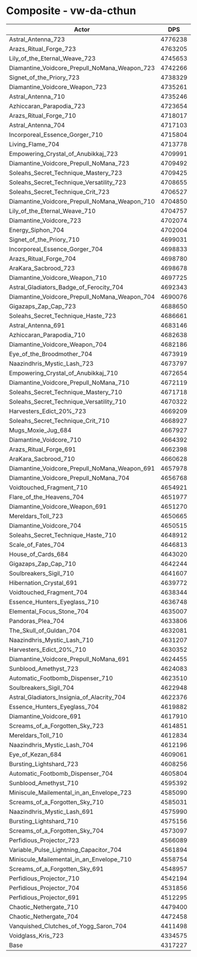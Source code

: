 # Composite - vw-da-cthun
| Actor | DPS | Increase |
|---|:---:|:---:|
|Astral_Antenna_723|4776238|10.63%|
|Arazs_Ritual_Forge_723|4763205|10.33%|
|Lily_of_the_Eternal_Weave_723|4745653|9.92%|
|Diamantine_Voidcore_Prepull_NoMana_Weapon_723|4742266|9.85%|
|Signet_of_the_Priory_723|4738329|9.75%|
|Diamantine_Voidcore_Weapon_723|4735261|9.68%|
|Astral_Antenna_710|4735246|9.68%|
|Azhiccaran_Parapodia_723|4723654|9.41%|
|Arazs_Ritual_Forge_710|4718017|9.28%|
|Astral_Antenna_704|4717103|9.26%|
|Incorporeal_Essence_Gorger_710|4715804|9.23%|
|Living_Flame_704|4713778|9.19%|
|Empowering_Crystal_of_Anubikkaj_723|4709991|9.10%|
|Diamantine_Voidcore_Prepull_NoMana_723|4709492|9.09%|
|Soleahs_Secret_Technique_Mastery_723|4709425|9.08%|
|Soleahs_Secret_Technique_Versatility_723|4708655|9.07%|
|Soleahs_Secret_Technique_Crit_723|4706527|9.02%|
|Diamantine_Voidcore_Prepull_NoMana_Weapon_710|4704850|8.98%|
|Lily_of_the_Eternal_Weave_710|4704757|8.98%|
|Diamantine_Voidcore_723|4702074|8.91%|
|Energy_Siphon_704|4702004|8.91%|
|Signet_of_the_Priory_710|4699031|8.84%|
|Incorporeal_Essence_Gorger_704|4698833|8.84%|
|Arazs_Ritual_Forge_704|4698780|8.84%|
|AraKara_Sacbrood_723|4698678|8.84%|
|Diamantine_Voidcore_Weapon_710|4697725|8.81%|
|Astral_Gladiators_Badge_of_Ferocity_704|4692343|8.69%|
|Diamantine_Voidcore_Prepull_NoMana_Weapon_704|4690076|8.64%|
|Gigazaps_Zap_Cap_723|4688650|8.60%|
|Soleahs_Secret_Technique_Haste_723|4686661|8.56%|
|Astral_Antenna_691|4683146|8.48%|
|Azhiccaran_Parapodia_710|4682638|8.46%|
|Diamantine_Voidcore_Weapon_704|4682186|8.45%|
|Eye_of_the_Broodmother_704|4673919|8.26%|
|Naazindhris_Mystic_Lash_723|4673797|8.26%|
|Empowering_Crystal_of_Anubikkaj_710|4672654|8.23%|
|Diamantine_Voidcore_Prepull_NoMana_710|4672119|8.22%|
|Soleahs_Secret_Technique_Mastery_710|4671718|8.21%|
|Soleahs_Secret_Technique_Versatility_710|4670322|8.18%|
|Harvesters_Edict_20%_723|4669209|8.15%|
|Soleahs_Secret_Technique_Crit_710|4668927|8.15%|
|Mugs_Moxie_Jug_684|4667927|8.12%|
|Diamantine_Voidcore_710|4664392|8.04%|
|Arazs_Ritual_Forge_691|4662398|8.00%|
|AraKara_Sacbrood_710|4660628|7.95%|
|Diamantine_Voidcore_Prepull_NoMana_Weapon_691|4657978|7.89%|
|Diamantine_Voidcore_Prepull_NoMana_704|4656768|7.86%|
|Voidtouched_Fragment_710|4654921|7.82%|
|Flare_of_the_Heavens_704|4651977|7.75%|
|Diamantine_Voidcore_Weapon_691|4651270|7.74%|
|Mereldars_Toll_723|4650665|7.72%|
|Diamantine_Voidcore_704|4650515|7.72%|
|Soleahs_Secret_Technique_Haste_710|4648912|7.68%|
|Scale_of_Fates_704|4646813|7.63%|
|House_of_Cards_684|4643020|7.55%|
|Gigazaps_Zap_Cap_710|4642244|7.53%|
|Soulbreakers_Sigil_710|4641607|7.51%|
|Hibernation_Crystal_691|4639772|7.47%|
|Voidtouched_Fragment_704|4638344|7.44%|
|Essence_Hunters_Eyeglass_710|4636748|7.40%|
|Elemental_Focus_Stone_704|4635007|7.36%|
|Pandoras_Plea_704|4633806|7.33%|
|The_Skull_of_Guldan_704|4632081|7.29%|
|Naazindhris_Mystic_Lash_710|4631207|7.27%|
|Harvesters_Edict_20%_710|4630352|7.25%|
|Diamantine_Voidcore_Prepull_NoMana_691|4624455|7.12%|
|Sunblood_Amethyst_723|4624083|7.11%|
|Automatic_Footbomb_Dispenser_710|4623510|7.09%|
|Soulbreakers_Sigil_704|4622948|7.08%|
|Astral_Gladiators_Insignia_of_Alacrity_704|4622376|7.07%|
|Essence_Hunters_Eyeglass_704|4619882|7.01%|
|Diamantine_Voidcore_691|4617910|6.96%|
|Screams_of_a_Forgotten_Sky_723|4614851|6.89%|
|Mereldars_Toll_710|4612834|6.85%|
|Naazindhris_Mystic_Lash_704|4612196|6.83%|
|Eye_of_Kezan_684|4609061|6.76%|
|Bursting_Lightshard_723|4608256|6.74%|
|Automatic_Footbomb_Dispenser_704|4605804|6.68%|
|Sunblood_Amethyst_710|4595392|6.44%|
|Miniscule_Mailemental_in_an_Envelope_723|4585090|6.20%|
|Screams_of_a_Forgotten_Sky_710|4585031|6.20%|
|Naazindhris_Mystic_Lash_691|4575990|5.99%|
|Bursting_Lightshard_710|4575156|5.97%|
|Screams_of_a_Forgotten_Sky_704|4573097|5.93%|
|Perfidious_Projector_723|4566089|5.76%|
|Variable_Pulse_Lightning_Capacitor_704|4561894|5.67%|
|Miniscule_Mailemental_in_an_Envelope_710|4558754|5.59%|
|Screams_of_a_Forgotten_Sky_691|4548957|5.37%|
|Perfidious_Projector_710|4542194|5.21%|
|Perfidious_Projector_704|4531856|4.97%|
|Perfidious_Projector_691|4512295|4.52%|
|Chaotic_Nethergate_710|4479400|3.76%|
|Chaotic_Nethergate_704|4472458|3.60%|
|Vanquished_Clutches_of_Yogg_Saron_704|4411498|2.18%|
|Voidglass_Kris_723|4334575|0.40%|
|Base|4317227|0.00%|
